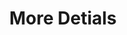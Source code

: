 ---
ee_id: '2204'
site: '1'
type: '2'
long_id: 2012-027 More Details
url: 2012-027-more-details
title: More Detials
year: '2012'
medium: Tic-tacs, Mercedes-Benz Concept Style Coupé
commission:
add_credit:
dims: Variable
pitch: "​A handful of tic-tacs thrown under the front seat of a Mercedes,....:)"
ps: "<p>So yeah, this was just some tic tacs thrown under the front seat of a Mercedes,..
  it wz in a show at MOCA LA (curated by Mike D!) I think it is my personal highlight
  of 2012. If you have a Mercedes and are interested in this work - aka having some
  tic tacs thrown under your front seat - please contact me using the contact on the
  ABOUT page of this site. Thanks and looking forward to hearing from you ! :)"
live_url:
related:
youtube:
imgs: more-details-2012-027-detail-2-database-JT-Moca.jpg,more-details-2012-027-detail-database-PC.jpg,more-details-2012-027-full-1-database-SK.jpg
subheading:
year2: '2012'
download:
add_credits:
related_code:
layout: things-i-made
---
